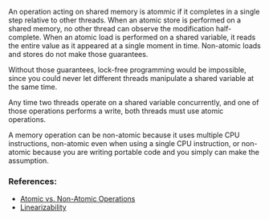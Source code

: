 An operation acting on shared memory is atommic if it completes in a single
step relative to other threads. When an atomic store is performed on a shared
memory, no other thread can observe the modification half-complete. When an
atomic load is performed on a shared variable, it reads the entire value as
it appeared at a single moment in time. Non-atomic loads and stores do not make
those guarantees.

Without those guarantees, lock-free programming would be impossible, since you
could never let different threads manipulate a shared variable at the same time.

Any time two threads operate on a shared variable concurrently, and one of
those operations performs a write, both threads must use atomic operations.

A memory operation can be non-atomic because it uses multiple CPU instructions,
non-atomic even when using a single CPU instruction, or non-atomic because you
are writing portable code and you simply can make the assumption.

### References:

- [Atomic vs. Non-Atomic Operations](http://preshing.com/20130618/atomic-vs-non-atomic-operations/)
- [Linearizability](http://en.wikipedia.org/wiki/Linearizability)
